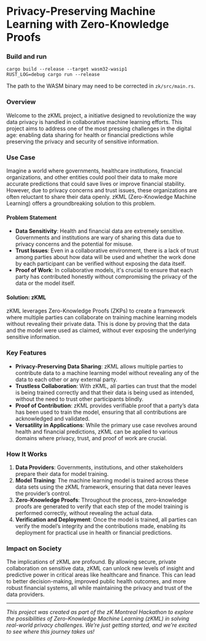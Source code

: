 # Privacy-Preserving Machine Learning with Zero-Knowledge Proofs

### Build and run

```
cargo build --release --target wasm32-wasip1
RUST_LOG=debug cargo run --release
```

The path to the WASM binary may need to be corrected in `zk/src/main.rs`.


### Overview

Welcome to the zKML project, a initiative designed to revolutionize the way data privacy is handled in collaborative machine learning efforts. This project aims to address one of the most pressing challenges in the digital age: enabling data sharing for health or financial predictions while preserving the privacy and security of sensitive information.

### Use Case

Imagine a world where governments, healthcare institutions, financial organizations, and other entities could pool their data to make more accurate predictions that could save lives or improve financial stability. However, due to privacy concerns and trust issues, these organizations are often reluctant to share their data openly. zKML (Zero-Knowledge Machine Learning) offers a groundbreaking solution to this problem.

#### **Problem Statement**

- **Data Sensitivity**: Health and financial data are extremely sensitive. Governments and institutions are wary of sharing this data due to privacy concerns and the potential for misuse.
- **Trust Issues**: Even in a collaborative environment, there is a lack of trust among parties about how data will be used and whether the work done by each participant can be verified without exposing the data itself.
- **Proof of Work**: In collaborative models, it's crucial to ensure that each party has contributed honestly without compromising the privacy of the data or the model itself.

#### **Solution: zKML**

zKML leverages Zero-Knowledge Proofs (ZKPs) to create a framework where multiple parties can collaborate on training machine learning models without revealing their private data. This is done by proving that the data and the model were used as claimed, without ever exposing the underlying sensitive information.

### Key Features

- **Privacy-Preserving Data Sharing**: zKML allows multiple parties to contribute data to a machine learning model without revealing any of the data to each other or any external party.
- **Trustless Collaboration**: With zKML, all parties can trust that the model is being trained correctly and that their data is being used as intended, without the need to trust other participants blindly.
- **Proof of Contribution**: zKML provides verifiable proof that a party’s data has been used to train the model, ensuring that all contributions are acknowledged and validated.
- **Versatility in Applications**: While the primary use case revolves around health and financial predictions, zKML can be applied to various domains where privacy, trust, and proof of work are crucial.

### How It Works

1. **Data Providers**: Governments, institutions, and other stakeholders prepare their data for model training.
2. **Model Training**: The machine learning model is trained across these data sets using the zKML framework, ensuring that data never leaves the provider’s control.
3. **Zero-Knowledge Proofs**: Throughout the process, zero-knowledge proofs are generated to verify that each step of the model training is performed correctly, without revealing the actual data.
4. **Verification and Deployment**: Once the model is trained, all parties can verify the model’s integrity and the contributions made, enabling its deployment for practical use in health or financial predictions.

### Impact on Society

The implications of zKML are profound. By allowing secure, private collaboration on sensitive data, zKML can unlock new levels of insight and predictive power in critical areas like healthcare and finance. This can lead to better decision-making, improved public health outcomes, and more robust financial systems, all while maintaining the privacy and trust of the data providers.

---

*This project was created as part of the zK Montreal Hackathon to explore the possibilities of Zero-Knowledge Machine Learning (zKML) in solving real-world privacy challenges. We’re just getting started, and we’re excited to see where this journey takes us!*
